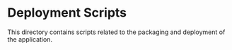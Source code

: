 # Deployment Scripts

This directory contains scripts related to the packaging and deployment of the application.
